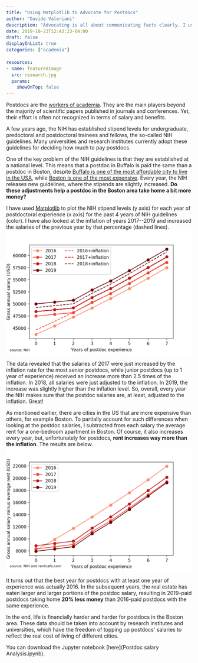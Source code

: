 ```yaml
---
title: "Using Matplotlib to Advocate for Postdocs"
author: "Davide Valeriani"
description: "Advocating is all about communicating facts clearly. I used Matplotlib to show the financial struggles of postdocs in the Boston area."
date: 2019-10-23T12:43:23-04:00
draft: false
displayInList: true
categories: ["academia"]

resources:
- name: featuredImage
  src: research.jpg
  params:
    showOnTop: false
---
```


Postdocs are the [workers of academia](https://en.wikipedia.org/wiki/Postdoctoral_researcher).
They are the main players beyond the majority of scientific papers published in
journals and conferences. Yet, their effort is often not recognized in terms of
salary and benefits.

A few years ago, the NIH has established stipend levels for undergraduate,
predoctoral and postdoctoral trainees and fellows, the so-called NIH guidelines.
Many universities and research institutes currently adopt these guidelines for
deciding how much to pay postdocs.

One of the key problem of the NIH guidelines is that they are established at a
national level. This means that a postdoc in Buffalo is paid the same than a postdoc in Boston,
despite [Buffalo is one of the most affordable city to live in the USA](https://www.mentalfloss.com/article/85668/11-most-affordable-cities-us),
while [Boston is one of the most expensive](https://www.investopedia.com/articles/personal-finance/080916/top-10-most-expensive-cities-us.asp).
Every year, the NIH releases new guidelines, where the stipends are slightly
increased. **Do these adjustments help a postdoc in the Boston area
take home a bit more money?**

I have used [Matplotlib](https://matplotlib.org) to plot the NIH stipend levels
(y axis) for each year of postdoctoral experience (x axis) for the past 4 years
of NIH guidelines (color). I have also looked at the inflation of years 2017--2019
and increased the salaries of the previous year by that percentage (dashed lines).
![Postdoc salary in the past 4 years.](gross_salary.png)

The data revealed that the salaries of 2017 were just increased by the
inflation rate for the most senior postdocs, while junior postdocs (up to 1 year
of experience) received an increase more than 2.5 times of the inflation. In
2018, all salaries were just adjusted to the inflation. In 2019, the increase was
slightly higher than the inflation level. So, overall, every year the NIH makes
sure that the postdoc salaries are, at least, adjusted to the inflation. Great!

As mentioned earlier, there are cities in the US that are more expensive than
others, for example Boston. To partially account for such differences when
looking at the postdoc salaries, I subtracted from each salary the average rent
for a one-bedroom apartment in Boston.
Of course, it also increases every year, but, unfortunately for postdocs, **rent
increases way more than the inflation**. The results are below.
![Postdoc salary in the past 4 years minus the average rent in Boston.](gross_salary_minus_rent.png)

It turns out that the best year for postdocs with at least one year of experience
was actually 2016. In the subsequent years, the real estate has eaten larger and
larger portions of the postdoc salary, resulting in 2019-paid postdocs taking home
**20% less money** than 2016-paid postdocs with the same experience.

In the end, life is financially harder and harder for postdocs in the Boston area.
These data should be taken into account by research institutes and universities,
which have the freedom of topping up postdocs' salaries to reflect the real cost
of living of different cities.

You can download the Jupyter notebook [here](Postdoc salary Analysis.ipynb).
